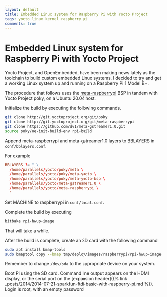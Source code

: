 ```yaml
---
layout: default
title: Embedded Linux system for Raspberry Pi with Yocto Project
tags: yocto linux kernel raspberry pi
comments: true
---
```

# Embedded Linux system for Raspberry Pi with Yocto Project

Yocto Project, and OpenEmbedded, have been making news lately as the toolchain to build custom embedded Linux systems. I decided to try and get a working Linux system up and running on a Raspberry Pi 1 Model B+.

The procedure that follows uses the [meta-raspberrypi](https://github.com/agherzan/meta-raspberrypi) BSP in tandem with Yocto Project poky, on a Ubuntu 20.04 host.

Initialize the build by executing the following commands.

```bash
git clone http://git.yoctoproject.org/git/poky
git clone http://git.yoctoproject.org/git/meta-raspberrypi
git clone https://github.com/dv1/meta-gstreamer1.0.git
source poky/oe-init-build-env rpi-build
```

Append meta-raspberrypi and meta-gstreamer1.0 layers to BBLAYERS in `conf/bblayers.conf`.

For example

```conf
BBLAYERS ?= " \
  /home/parallels/yocto/poky/meta \
  /home/parallels/yocto/poky/meta-yocto \
  /home/parallels/yocto/poky/meta-yocto-bsp \
  /home/parallels/yocto/meta-gstreamer1.0 \
  /home/parallels/yocto/meta-raspberrypi \
  "
```

Set MACHINE to raspberrypi in `conf/local.conf`.

Complete the build by executing

```bash
bitbake rpi-hwup-image
```

That will take a while.

After the build is complete, create an SD card with the following command

```bash
sudo apt install bmap-tools
sudo bmaptool copy --bmap tmp/deploy/images/raspberrypi/rpi-hwup-image-raspberrypi-20201110115217.rootfs.wic.bmap tmp/deploy/images/raspberrypi/rpi-hwup-image-raspberrypi-20201110115217.rootfs.wic.bz2 /dev/sda
```

Remember to change `/dev/sda` to the appropriate device on your system.

Boot Pi using the SD card. Command line output appears on the HDMI display, or the serial port on the [expansion header]({% link _posts/2014/2014-07-21-sparkfun-ftdi-basic-with-raspberry-pi.md %}). Login is root, with an empty password.
